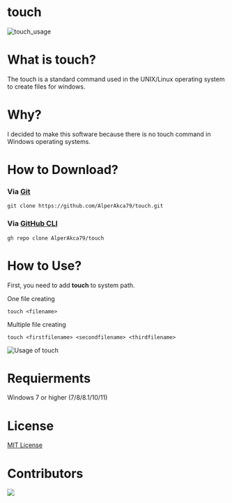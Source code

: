 # touch
![touch_usage](https://github.com/AlperAkca79/touch/assets/91411319/1c5bae94-9ad0-470f-afc5-6f4e207bb03e)

# What is touch?
The touch is a standard command used in the UNIX/Linux operating system to create files for windows.

# Why?
I decided to make this software because there is no touch command in Windows operating systems.

# How to Download?
### Via [Git](https://git-scm.com/)
```
git clone https://github.com/AlperAkca79/touch.git
```

### Via [GitHub CLI](https://github.com/cli/cli)
```
gh repo clone AlperAkca79/touch
```

# How to Use?
First, you need to add **touch** to system path.

One file creating
```
touch <filename>
```

Multiple file creating
```
touch <firstfilename> <secondfilename> <thirdfilename>
```

![Usage of touch](https://github.com/AlperAkca79/cat/assets/91411319/8335edec-c433-4e45-b777-4905e6006c7e)

# Requierments
Windows 7 or higher (7/8/8.1/10/11)

# License
[MIT License](LICENSE)

# Contributors
<a href="https://github.com/AlperAkca79/touch/graphs/contributors">
  <img src="https://contrib.rocks/image?repo=AlperAkca79/touch" />
</a>